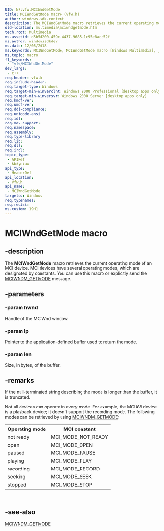 ```yaml
---
UID: NF:vfw.MCIWndGetMode
title: MCIWndGetMode macro (vfw.h)
author: windows-sdk-content
description: The MCIWndGetMode macro retrieves the current operating mode of an MCI device. MCI devices have several operating modes, which are designated by constants. You can use this macro or explicitly send the MCIWNDM_GETMODE message.
old-location: multimedia\mciwndgetmode.htm
tech.root: Multimedia
ms.assetid: d5b5d200-459c-4437-9685-1c95e8acc52f
ms.author: windowssdkdev
ms.date: 12/05/2018
ms.keywords: MCIWndGetMode, MCIWndGetMode macro [Windows Multimedia], _win32_MCIWndGetMode, multimedia.mciwndgetmode, vfw/MCIWndGetMode
ms.topic: macro
f1_keywords: 
 - "vfw/MCIWndGetMode"
dev_langs:
 - c++
req.header: vfw.h
req.include-header: 
req.target-type: Windows
req.target-min-winverclnt: Windows 2000 Professional [desktop apps only]
req.target-min-winversvr: Windows 2000 Server [desktop apps only]
req.kmdf-ver: 
req.umdf-ver: 
req.ddi-compliance: 
req.unicode-ansi: 
req.idl: 
req.max-support: 
req.namespace: 
req.assembly: 
req.type-library: 
req.lib: 
req.dll: 
req.irql: 
topic_type:
 - APIRef
 - kbSyntax
api_type:
 - HeaderDef
api_location:
 - Vfw.h
api_name:
 - MCIWndGetMode
targetos: Windows
req.typenames: 
req.redist: 
ms.custom: 19H1
---
```


# MCIWndGetMode macro


## -description



The <b>MCIWndGetMode</b> macro retrieves the current operating mode of an MCI device. MCI devices have several operating modes, which are designated by constants. You can use this macro or explicitly send the <a href="https://docs.microsoft.com/windows/desktop/Multimedia/mciwndm-getmode">MCIWNDM_GETMODE</a> message.




## -parameters




### -param hwnd

Handle of the MCIWnd window. 


### -param lp

Pointer to the application-defined buffer used to return the mode. 


### -param len

Size, in bytes, of the buffer. 


## -remarks



If the null-terminated string describing the mode is longer than the buffer, it is truncated.

Not all devices can operate in every mode. For example, the MCIAVI device is a playback device; it doesn't support the recording mode. The following modes can be retrieved by using <a href="https://docs.microsoft.com/windows/desktop/Multimedia/mciwndm-getmode">MCIWNDM_GETMODE</a>:

<table>
<tr>
<th>Operating mode
            </th>
<th>MCI constant
            </th>
</tr>
<tr>
<td>not ready</td>
<td>MCI_MODE_NOT_READY</td>
</tr>
<tr>
<td>open</td>
<td>MCI_MODE_OPEN</td>
</tr>
<tr>
<td>paused</td>
<td>MCI_MODE_PAUSE</td>
</tr>
<tr>
<td>playing</td>
<td>MCI_MODE_PLAY</td>
</tr>
<tr>
<td>recording</td>
<td>MCI_MODE_RECORD</td>
</tr>
<tr>
<td>seeking</td>
<td>MCI_MODE_SEEK</td>
</tr>
<tr>
<td>stopped</td>
<td>MCI_MODE_STOP</td>
</tr>
</table>
 




## -see-also




<a href="https://docs.microsoft.com/windows/desktop/Multimedia/mciwndm-getmode">MCIWNDM_GETMODE</a>
 

 

